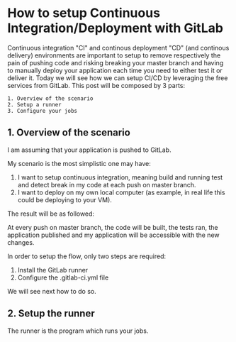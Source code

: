 # How to setup Continuous Integration/Deployment with GitLab

Continuous integration "CI" and continous deployment "CD" (and continous delivery) environments are important to setup to remove respectively the pain of pushing code and risking breaking your master branch and having to manually deploy your application each time you need to either test it or deliver it.
Today we will see how we can setup CI/CD by leveraging the free services from GitLab.
This post will be composed by 3 parts:

```
1. Overview of the scenario
2. Setup a runner
3. Configure your jobs
```

## 1. Overview of the scenario

I am assuming that your application is pushed to GitLab.

My scenario is the most simplistic one may have:

1. I want to setup continuous integration, meaning build and running test and detect break in my code at each push on master branch.
2. I want to deploy on my own local computer (as example, in real life this could be deploying to your VM).

The result will be as followed:

At every push on master branch, the code will be built, the tests ran, the application published and my application will be accessible with the new changes.


In order to setup the flow, only two steps are required:

1. Install the GitLab runner
2. Configure the .gitlab-ci.yml file

We will see next how to do so.

## 2. Setup the runner

The runner is the program which runs your jobs.